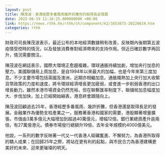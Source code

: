 ```yaml
---
layout: post
title: 陳茂波：香港經歷多番風雨幾許折騰但仍取得長足發展
date: 2022-06-19 11:16:25.000000000 +08:00
link: https://news.rthk.hk/rthk/ch/component/k2/1653673-20220619.htm
categories: rthk
---
```


財政司司長陳茂波表示，最近公布的本地經濟數據稍有改善，反映期內後期第五波疫情受控時的情況，以及發放消費券對經濟帶來的支持作用。但近日確診數字再回升，情況需要關注。

陳茂波在網誌表示，國際大環境正愈趨複雜，環球通脹持續加劇，增加央行加息的壓力，美國聯儲局上周加息，是自1994年以來最大的加幅，也是今年來第三度加息。不少主要市場包括英國及澳洲，近期亦相繼加息。通脹熾熱加上央行加大收緊貨幣政策的力度和速度，將令環球經濟增長更加疲弱，或會進一步削弱香港的出口增長動力。雖然本港市場資金仍然充裕，但在聯繫匯率制度下，聯儲局加息幅度加大、步伐加快，加上已經開始縮表，港息終會跟隨向上。

陳茂波回顧過去25年，香港經歷多番風雨、幾許折騰，但香港還是取得長足的發展。金融業作為優勢支柱產業之一，服務著香港和國家的需要，港股顯著增量擴張，市值由3萬多億元大幅增加到超過40萬億元，增幅12倍。銀行業總資產升逾兩倍，有27萬億港元。債券市場發行總額升19倍，去年全年規模約4000億美元。

他說，一系列的數字反映著一代又一代香港人砥礪奮進、不懈努力，為香港所取得的驕人成果；在回歸25年之際，將站在更有利的起點，與市民合力為香港建構更美好的未來、迎來更璀璨的明天。
